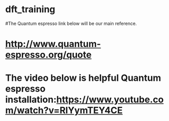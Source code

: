 # dft_training
#The Quantum espresso link below will be our main reference.
# http://www.quantum-espresso.org/quote
# The video below is helpful Quantum espresso installation:https://www.youtube.com/watch?v=RlYymTEY4CE
